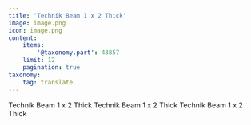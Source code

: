 ```yaml
---
title: 'Technik Beam 1 x 2 Thick'
image: image.png
icon: image.png
content:
    items:
        '@taxonomy.part': 43857
    limit: 12
    pagination: true
taxonomy:
    tag: translate
---
```


Technik Beam 1 x 2 Thick
Technik Beam 1 x 2 Thick
Technik Beam 1 x 2 Thick
